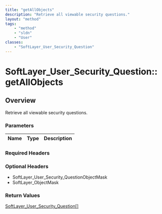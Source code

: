 ```yaml
---
title: "getAllObjects"
description: "Retrieve all viewable security questions."
layout: "method"
tags:
    - "method"
    - "sldn"
    - "User"
classes:
    - "SoftLayer_User_Security_Question"
---
```

# SoftLayer_User_Security_Question::getAllObjects
## Overview 
Retrieve all viewable security questions.

### Parameters 
|Name | Type | Description |
| --- | --- | --- |


### Required Headers

### Optional Headers
* SoftLayer_User_Security_QuestionObjectMask
* SoftLayer_ObjectMask

### Return Values
<a href='/reference/datatypes/SoftLayer_User_Security_Question'>SoftLayer_User_Security_Question[] </a>
